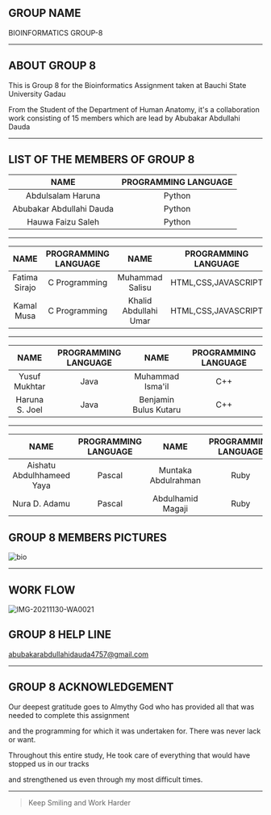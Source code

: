 ## GROUP NAME

BIOINFORMATICS GROUP-8


---
## ABOUT GROUP 8
This is Group 8 for the Bioinformatics Assignment taken at Bauchi State University Gadau

From the Student of the Department of Human Anatomy, it's a collaboration work consisting of 15 members which are lead by Abubakar Abdullahi Dauda



---
## LIST OF THE MEMBERS OF GROUP 8
|NAME                      |PROGRAMMING LANGUAGE |  
|:------------------------:|:-------------------:|
|Abdulsalam Haruna         | Python              | 
|Abubakar Abdullahi Dauda  | Python              | 
|Hauwa Faizu Saleh         | Python              |
                                            
                       
***


|NAME              |PROGRAMMING LANGUAGE |	NAME                     |PROGRAMMING LANGUAGE|  
|:----------------:|:-------------------:|:-------------------------:|:-------------------:|
| Fatima Sirajo    | C Programming       | Muhammad Salisu           | HTML,CSS,JAVASCRIPT |
| Kamal Musa	     | C Programming       | Khalid Abdullahi Umar     | HTML,CSS,JAVASCRIPT |


***


|NAME              |PROGRAMMING LANGUAGE |	NAME                     |PROGRAMMING LANGUAGE|  
|:----------------:|:-------------------:|:-------------------------:|:-------------------:|
| Yusuf Mukhtar    | Java                | Muhammad Isma'il          | C++                 |
| Haruna S. Joel   | Java                | Benjamin Bulus Kutaru	   | C++                 |

***

|NAME                        |PROGRAMMING LANGUAGE |	NAME                     |PROGRAMMING LANGUAGE|  
|:--------------------------:|:-------------------:|:-------------------------:|:-------------------:|
| Aishatu Abdulhhameed Yaya  | Pascal              | Muntaka Abdulrahman       | Ruby                |
| Nura D. Adamu              | Pascal              | Abdulhamid Magaji    	   | Ruby                |



## GROUP 8 MEMBERS PICTURES


![bio](https://user-images.githubusercontent.com/94997950/143965090-2a9b3468-8e3f-4b54-8fad-7db38d2efa2a.png)


***
## WORK FLOW
![IMG-20211130-WA0021](https://user-images.githubusercontent.com/94997950/144140363-7eb3442f-12d4-4352-a17c-a0e3bdc4a251.jpg)

## GROUP 8 HELP LINE

abubakarabdullahidauda4757@gmail.com
***

## GROUP 8 ACKNOWLEDGEMENT

Our deepest gratitude goes to Almythy God who has provided all that was needed to complete this assignment

and the programming for which it was undertaken for. There was never lack or want. 

Throughout this entire study, He took care of everything that would have stopped us in our tracks 

and strengthened us even through my most difficult times.

***
>Keep Smiling and Work Harder















